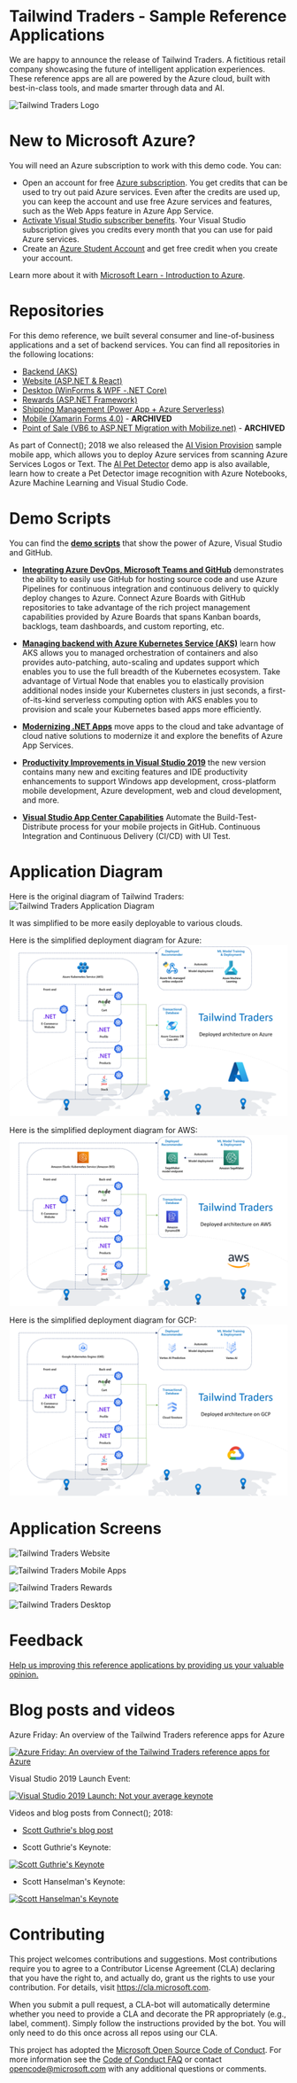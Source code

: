 # Tailwind Traders - Sample Reference Applications

We are happy to announce the release of Tailwind Traders. A fictitious retail company showcasing the future of intelligent application experiences. These reference apps are all are powered by the Azure cloud, built with best-in-class tools, and made smarter through data and AI.

![Tailwind Traders Logo](Documents/Images/Logo.png)

# New to Microsoft Azure?

You will need an Azure subscription to work with this demo code. You can:

- Open an account for free [Azure subscription](https://azure.microsoft.com/free/). You get credits that can be used to try out paid Azure services. Even after the credits are used up, you can keep the account and use free Azure services and features, such as the Web Apps feature in Azure App Service.
- [Activate Visual Studio subscriber benefits](https://azure.microsoft.com/pricing/member-offers/credit-for-visual-studio-subscribers/). Your Visual Studio subscription gives you credits every month that you can use for paid Azure services.
- Create an [Azure Student Account](https://azure.microsoft.com/free/students/) and get free credit when you create your account.

Learn more about it with [Microsoft Learn - Introduction to Azure](https://docs.microsoft.com/learn/azure).

# Repositories

For this demo reference, we built several consumer and line-of-business applications and a set of backend services. You can find all repositories in the following locations:

* [Backend (AKS)](https://github.com/Microsoft/TailwindTraders-Backend)
* [Website (ASP.NET & React)](https://github.com/Microsoft/TailwindTraders-Website)
* [Desktop (WinForms & WPF -.NET Core)](https://github.com/Microsoft/TailwindTraders-Desktop)
* [Rewards (ASP.NET Framework)](https://github.com/Microsoft/TailwindTraders-Rewards)
* [Shipping Management (Power App + Azure Serverless)](https://github.com/microsoft/TailwindTraders-ShippingManagement)
* [Mobile (Xamarin Forms 4.0)](https://github.com/Microsoft/TailwindTraders-Mobile) - **ARCHIVED**
* [Point of Sale (VB6 to ASP.NET Migration with Mobilize.net)](https://github.com/microsoft/TailwindTraders-PointOfSale) - **ARCHIVED**

As part of Connect(); 2018 we also released the [AI Vision Provision](https://github.com/Microsoft/AIVisualProvision) sample mobile app, which allows you to deploy Azure services from scanning Azure Services Logos or Text. The [AI Pet Detector](https://github.com/Microsoft/connect-petdetector) demo app is also available, learn how to create a Pet Detector image recognition with Azure Notebooks, Azure Machine Learning and Visual Studio Code.

# Demo Scripts

You can find the **[demo scripts](Documents/DemoScripts)** that show the power of Azure, Visual Studio and GitHub.

 * **[Integrating Azure DevOps, Microsoft Teams and GitHub](https://github.com/microsoft/TailwindTraders/tree/master/Documents/DemoScripts/Integrating%20Azure%20DevOps%2C%20Microsoft%20Teams%20and%20GitHub#integrating-azure-devops-microsoft-teams-and-github)**  demonstrates the ability to easily use GitHub for hosting source code and use Azure Pipelines for continuous integration and continuous delivery to quickly deploy changes to Azure. Connect Azure Boards with GitHub repositories to take advantage of the rich project management capabilities provided by Azure Boards that spans Kanban boards, backlogs, team dashboards, and custom reporting, etc.
 
* **[Managing backend with Azure Kubernetes Service (AKS)](https://github.com/Microsoft/TailwindTraders/tree/master/Documents/DemoScripts/Managing%20backend%20with%20Azure%20Kubernetes%20Service%20(AKS))** learn how AKS allows you to managed orchestration of containers and also provides auto-patching, auto-scaling and updates support which enables you to use the full breadth of the Kubernetes ecosystem. Take advantage of Virtual Node that enables you to elastically provision additional nodes inside your Kubernetes clusters in just seconds, a first-of-its-kind serverless computing option with AKS enables you to provision and scale your Kubernetes based apps more efficiently.

* **[Modernizing .NET Apps](https://github.com/Microsoft/TailwindTraders/tree/master/Documents/DemoScripts/Modernizing%20.NET%20Apps)** move apps to the cloud and take advantage of cloud native solutions to modernize it and explore the benefits of Azure App Services.

* **[Productivity Improvements in Visual Studio 2019](https://github.com/Microsoft/TailwindTraders/tree/master/Documents/DemoScripts/Productivity%20Improvements%20in%20Visual%20Studio%202019)** the new version contains many new and exciting features and IDE productivity enhancements to support Windows app development, cross-platform mobile development, Azure development, web and cloud development, and more.

* **[Visual Studio App Center Capabilities](https://github.com/Microsoft/TailwindTraders/tree/master/Documents/DemoScripts/Visual%20Studio%20App%20Center%20Capabilities)** Automate the Build-Test-Distribute process for your mobile projects in GitHub. Continuous Integration and Continuous Delivery (CI/CD) with UI Test.

# Application Diagram

Here is the original diagram of Tailwind Traders:
![Tailwind Traders Application Diagram](Documents/Images/Diagram.png)

It was simplified to be more easily deployable to various clouds.

Here is the simplified deployment diagram for Azure:
![Azure Tailwind Traders Simplified Diagram](Documents/Images/DeployedAssetsOnly_Azure.png)

Here is the simplified deployment diagram for AWS:
![Azure Tailwind Traders Simplified Diagram](Documents/Images/DeployedAssetsOnly_AWS.png)

Here is the simplified deployment diagram for GCP:
![Azure Tailwind Traders Simplified Diagram](Documents/Images/DeployedAssetsOnly_GCP.png)

# Application Screens

![Tailwind Traders Website](Documents/Images/Website.png)

![Tailwind Traders Mobile Apps](Documents/Images/Mobile.png)

![Tailwind Traders Rewards](Documents/Images/Rewards.png)

![Tailwind Traders Desktop](Documents/Images/Desktop.png)

# Feedback

[Help us improving this reference applications by providing us your valuable opinion.](https://forms.office.com/Pages/ResponsePage.aspx?id=v4j5cvGGr0GRqy180BHbR8SMkUX-TIVBhIdeQCM_fI1UNEJIUDhKQjE0S1RWNlRJSVNISFNCUlVXSyQlQCN0PWcu)

# Blog posts and videos

Azure Friday: An overview of the Tailwind Traders reference apps for Azure

[![Azure Friday: An overview of the Tailwind Traders reference apps for Azure](http://img.youtube.com/vi/EP-PME-1tq0/0.jpg)](http://www.youtube.com/watch?v=EP-PME-1tq0)

Visual Studio 2019 Launch Event:

[![Visual Studio 2019 Launch: Not your average keynote](http://img.youtube.com/vi/DANLUUIUrcM/0.jpg)](http://www.youtube.com/watch?v=DANLUUIUrcM)

Videos and blog posts from Connect(); 2018:

- [Scott Guthrie's blog post](https://blogs.microsoft.com/blog/2018/12/04/empowering-every-developer-to-achieve-more-at-microsoft-connect-2018)

- Scott Guthrie's Keynote:

[![Scott Guthrie's Keynote](http://img.youtube.com/vi/neij6TfYaIk/0.jpg)](http://www.youtube.com/watch?v=neij6TfYaIk)

- Scott Hanselman's Keynote:

[![Scott Hanselman's Keynote](http://img.youtube.com/vi/5_iE7azx7Vo/0.jpg)](http://www.youtube.com/watch?v=5_iE7azx7Vo)

# Contributing

This project welcomes contributions and suggestions.  Most contributions require you to agree to a
Contributor License Agreement (CLA) declaring that you have the right to, and actually do, grant us
the rights to use your contribution. For details, visit https://cla.microsoft.com.

When you submit a pull request, a CLA-bot will automatically determine whether you need to provide
a CLA and decorate the PR appropriately (e.g., label, comment). Simply follow the instructions
provided by the bot. You will only need to do this once across all repos using our CLA.

This project has adopted the [Microsoft Open Source Code of Conduct](https://opensource.microsoft.com/codeofconduct/).
For more information see the [Code of Conduct FAQ](https://opensource.microsoft.com/codeofconduct/faq/) or
contact [opencode@microsoft.com](mailto:opencode@microsoft.com) with any additional questions or comments.
